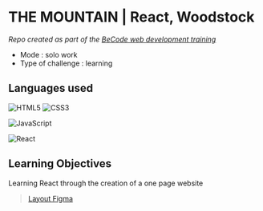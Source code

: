 # THE MOUNTAIN | React, Woodstock

_Repo created as part of the [BeCode web development training](https://becode.org/fr/apprendre/developpeur-web-junior/)_

- Mode : solo work
- Type of challenge : learning

## Languages used

![HTML5](https://img.shields.io/badge/html5-%23E34F26.svg?style=for-the-badge&logo=html5&logoColor=white)
![CSS3](https://img.shields.io/badge/css3-%231572B6.svg?style=for-the-badge&logo=css3&logoColor=white)

![JavaScript](https://img.shields.io/badge/javascript-%23323330.svg?style=for-the-badge&logo=javascript&logoColor=%23F7DF1E)

![React](https://img.shields.io/badge/react-%2320232a.svg?style=for-the-badge&logo=react&logoColor=%2361DAFB)

## Learning Objectives

Learning React through the creation of a one page website

> [Layout Figma](https://www.figma.com/proto/fB6MeHVqXD5Gd9qzMPpzOc/WoodSock?node-id=0%3A2&scaling=min-zoom)
